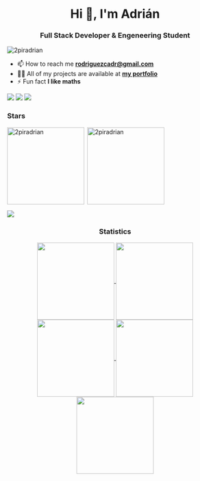 <h1 align="center">Hi 👋, I'm Adrián</h1>
<h3 align="center">Full Stack Developer & Engeneering Student</h3>
<p align="left"> <img src="https://komarev.com/ghpvc/?username=2piradrian&label=Profile%20views&color=0e75b6&style=flat" alt="2piradrian" /> </p>

- 📫 How to reach me **rodriguezcadr@gmail.com**
- 👨‍💻 All of my projects are available at <a href = "https://2piradrian.vercel.app">**my portfolio**</a>
- ⚡ Fun fact **I like maths**

<div> <a href="https://www.linkedin.com/in/rodriguezcadr" target="_blank"><img src="https://img.shields.io/badge/LinkedIn-0077B5?style=for-the-badge&logo=linkedin&logoColor=white" target="_blank"></a>
<a href="https://github.com/2piradrian" target="_blank"><img src="https://img.shields.io/badge/GitHub-100000?style=for-the-badge&logo=github&logoColor=white" target="_blank"></a>
<a href = "mailto:rodriguezcadr@gmail.com"><img src="https://img.shields.io/badge/-Gmail-%23333?style=for-the-badge&logo=gmail&logoColor=white" target="_blank"></a>
</div>

<h3 align="left">Stars</h3>
<img align="left" height="180em" src="https://github-readme-stats.vercel.app/api/top-langs/?username=2piradrian&layout=compact&theme=" alt=2piradrian />

<p>&nbsp;<img align="center" height="180em" src="https://github-readme-stats.vercel.app/api?username=2piradrian&show_icons=true&locale=en&theme=" alt="2piradrian" /></p>

<img src="https://user-images.githubusercontent.com/73097560/115834477-dbab4500-a447-11eb-908a-139a6edaec5c.gif"><h3 align="center">Statistics</h3>
<div align="center">
<a href="https://github.com/2piradrian">
<img align="center" src="http://github-profile-summary-cards.vercel.app/api/cards/stats?username=2piradrian&theme=2077" height="180em" />
<img align="center" src="http://github-profile-summary-cards.vercel.app/api/cards/most-commit-language?username=2piradrian&theme=github_dark" height="180em" />
<img align="center" src="http://github-profile-summary-cards.vercel.app/api/cards/repos-per-language?username=2piradrian&theme=github_dark" height="180em" />
<img align="center" src="http://github-profile-summary-cards.vercel.app/api/cards/productive-time?username=2piradrian&theme=github_dark&utcOffset=-3" height="180em" />
<img align="center" src="http://github-profile-summary-cards.vercel.app/api/cards/profile-details?username=2piradrian&theme=github_dark" height="180em" />
</div>
